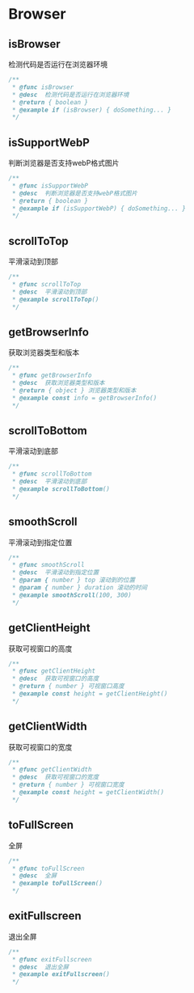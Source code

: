 # Browser
## isBrowser
检测代码是否运行在浏览器环境
```typescript
/**
 * @func isBrowser
 * @desc  检测代码是否运行在浏览器环境
 * @return { boolean }
 * @example if (isBrowser) { doSomething... }
 */
```
## isSupportWebP
判断浏览器是否支持webP格式图片
```typescript
/**
 * @func isSupportWebP
 * @desc  判断浏览器是否支持webP格式图片
 * @return { boolean }
 * @example if (isSupportWebP) { doSomething... }
 */
```
## scrollToTop
平滑滚动到顶部
```typescript
/**
 * @func scrollToTop
 * @desc  平滑滚动到顶部
 * @example scrollToTop()
 */
```
## getBrowserInfo
获取浏览器类型和版本
```typescript
/**
 * @func getBrowserInfo
 * @desc  获取浏览器类型和版本
 * @return { object } 浏览器类型和版本
 * @example const info = getBrowserInfo()
 */
```
## scrollToBottom
平滑滚动到底部
```typescript
/**
 * @func scrollToBottom
 * @desc  平滑滚动到底部
 * @example scrollToBottom()
 */
```
## smoothScroll
平滑滚动到指定位置
```typescript
/**
 * @func smoothScroll
 * @desc  平滑滚动到指定位置
 * @param { number } top 滚动到的位置
 * @param { number } duration 滚动的时间
 * @example smoothScroll(100, 300)
 */
```
## getClientHeight
获取可视窗口的高度
```typescript
/**
 * @func getClientHeight
 * @desc  获取可视窗口的高度
 * @return { number } 可视窗口高度
 * @example const height = getClientHeight()
 */
```
## getClientWidth
获取可视窗口的宽度
```typescript
/**
 * @func getClientWidth
 * @desc  获取可视窗口的宽度
 * @return { number } 可视窗口宽度
 * @example const height = getClientWidth()
 */
```
## toFullScreen
全屏
```typescript
/**
 * @func toFullScreen
 * @desc  全屏
 * @example toFullScreen()
 */
```
## exitFullscreen
退出全屏
```typescript
/**
 * @func exitFullscreen
 * @desc  退出全屏
 * @example exitFullscreen()
 */
```